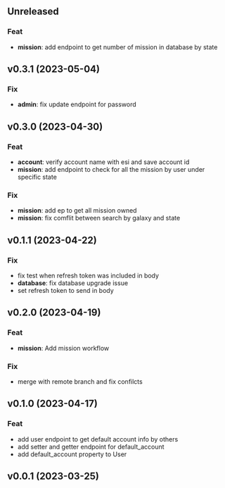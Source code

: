 ## Unreleased

### Feat

- **mission**: add endpoint to get number of mission in database by state

## v0.3.1 (2023-05-04)

### Fix

- **admin**: fix update endpoint for password

## v0.3.0 (2023-04-30)

### Feat

- **account**: verify account name with esi and save account id
- **mission**: add endpoint to check for all the mission by user under specific state

### Fix

- **mission**: add ep to get all mission owned
- **mission**: fix comflit between search by galaxy and state

## v0.1.1 (2023-04-22)

### Fix

- fix test when refresh token was included in body
- **database**: fix database upgrade issue
- set refresh token to send in body

## v0.2.0 (2023-04-19)

### Feat

- **mission**: Add mission workflow

### Fix

- merge with remote branch and fix confilcts

## v0.1.0 (2023-04-17)

### Feat

- add user endpoint to get default account info by others
- add setter and getter endpoint for default_account
- add default_account property to User

## v0.0.1 (2023-03-25)
